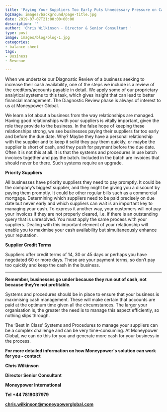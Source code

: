 ```yaml
---
title: 'Paying Your Suppliers Too Early Puts Unnecessary Pressure on Cash. '
bgImage: images/background/page-title.jpg
date: 2019-07-07T21:00:00+00:00
description: ''
author: 'Chris Wilkinson - Director & Senior Consultant '
type: post
image: images/blog/blog-1.jpg
categories:
- balance sheet
tags:
- Business
- Revenue

---
```

When we undertake our Diagnostic Review of a business seeking to increase their cash availability, one of the steps we include is a review of the creditors/accounts payable in detail. We apply some of our proprietary analytical systems to this task, which gives insight that can lead to better financial management. The Diagnostic Review phase is always of interest to us at Moneypower Global.

We learn a lot about a business from the way relationships are managed. Having good relationships with your suppliers is vitally important, given the role they provide to the business. In the false hope of keeping these relationships strong, we see businesses paying their suppliers far too early and before the due date. Why? Maybe they have a personal relationship with the supplier and to keep it solid they pay them quickly, or maybe the supplier is short of cash, and they push for payment before the due date. Often it is not this at all. It is that the systems and procedures in use batch invoices together and pay the batch. Included in the batch are invoices that should never be there. Such systems require an upgrade.

  
**Priority Suppliers**

All businesses have priority suppliers they need to pay promptly. It could be the company’s biggest supplier, and they might be giving you a discount by paying them promptly. It could be other regular bills such as a commercial mortgage. Determining which suppliers need to be paid precisely on due date but never early and which suppliers can wait is an important key to managing your cash. To express it another way, your customers will not pay your invoices if they are not properly cleared, i.e. if there is an outstanding query that is unresolved. You must apply the same process with your suppliers. Dealing with this important element of your relationship will enable you to maximise your cash availability but simultaneously enhance your reputation.

**Supplier Credit Terms**

Suppliers offer credit terms of 14, 30 or 45 days or perhaps you have negotiated 60 or more days. These are your payment terms, so don’t pay too quickly and keep the cash in the business.

****

**Remember, businesses go under because they run out of cash, not because they’re not profitable.**

Systems and procedures should be in place to ensure that your business is maximising cash management. These will make certain that accounts are paid at the optimum time given all the circumstances. The larger your organisation is, the greater the need is to manage this aspect efficiently, so nothing slips through.

The ‘Best In Class’ Systems and Procedures to manage your suppliers can be a complex challenge and can be very time-consuming. At Moneypower Global, we can do this for you and generate more cash for your business in the process.

  
**For more detailed information on how Moneypower's solution can work for you - contact**

**Chris Wilkinson**

**Director Senior Consultant**

**Moneypower International**

**Tel +44 7818037979**

[**chris.wilkinson@moneypowerglobal.com**](mailto:chris.wilkinson@moneypowerglobal.com)